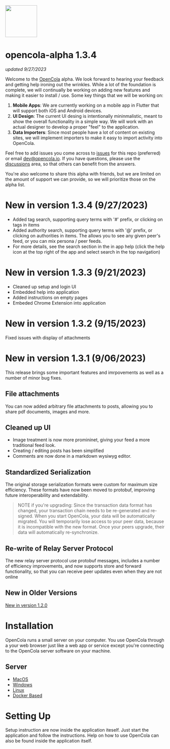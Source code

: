 <img src="img/pull-tab.svg" width="100" />

# opencola-alpha 1.3.4
_updated 9/27/2023_


Welcome to the [OpenCola](https://opencola.io) alpha. We look forward to hearing your feedback and getting help ironing out the wrinkles. While a lot of the foundation is complete, we will continually be working on adding new features and making it easier to install / use. Some key things that we will be working on:

1. **Mobile Apps**: We are currently working on a mobile app in Flutter that will support both iOS and Android devices. 
2. **UI Design**: The current UI desing is intentionally mininmalistic, meant to show the overall functionality in a simple way. We will work with an actual designer to develop a proper "feel" to the application.   
3. **Data Importers**: Since most people have a lot of content on existing sites, we will implement importers to make it easy to import activity into OpenCola.

Feel free to add issues you come across to [issues](https://github.com/johnmidgley/opencola-alpha/issues) for this repo (preferred) or email dev@opencola.io. If you have questions, please use the [discussions](https://github.com/johnmidgley/opencola-alpha/discussions) area, so that others can benefit from the answers. 

You're also welcome to share this alpha with friends, but we are limited on the amount of support we can provide, so we will prioritize those on the alpha list.

# New in version 1.3.4 (9/27/2023)

* Added tag search, supporting query terms with '#' prefix, or clicking on tags in items
* Added authority search, supporting query terms with '@' prefix, or clicking on authorities in items. The allows you to see any given peer's feed, or you can mix persona / peer feeds.
* For more details, see the search section in the in app help (click the help icon at the top right of the app and select search in the top navigation)

# New in version 1.3.3 (9/21/2023)

* Cleaned up setup and login UI
* Embedded help into application
* Added instructions on empty pages
* Embeded Chrome Extension into application

# New in version 1.3.2 (9/15/2023)

Fixed issues with display of attachments

# New in version 1.3.1 (9/06/2023)

This release brings some important features and imrpovements as well as a number of minor bug fixes.


## File attachments

You can now added arbitrary file attachments to posts, allowing you to share pdf documents, images and more.

## Cleaned up UI

* Image treatment is now more promininet, giving your feed a more traditional feed look. 
* Creating / editing posts has been simplified
* Comments are now done in a markdown wysiwyg editor.  

## Standardized Serialization 

The original storage serialization formats were custom for maximum size efficiency. These formats have now been moved to protobuf, improving future interoperability and extendability.

> NOTE if you're upgrading: Since the transaction data format has changed, your transaction chain needs to be re-generated and re-signed. When you start OpenCola, your data will be automatically migrated. You will temporarily lose access to your peer data, because it is incompatible with the new format. Once your peers upgrade, their data will automatically re-synchronize. 

## Re-write of Relay Server Protocol

The new relay server protocol use protobuf messages, includes a number of efficiency improvements, and now supports store and forward functionality, so that you can receive peer updates even when they are not online

## New in Older Versions
[New in version 1.2.0](1.2.0-release-notes.md)

# Installation
OpenCola runs a small server on your computer. You use OpenCola through a your web browser just like a web app or service except you're connecting to the OpenCola server software on your machine.

## Server

- [MacOS](docs/macOS/install.md)
- [Windows](docs/windows/install.md)
- [Linux](docs/linux/install.md)
- [Docker Based](docs/docker/install.md)

# Setting Up

Setup instruction are now inside the application iteself. Just start the application and follow the instructions. Help on how to use OpenCola can also be found inside the application itself. 

